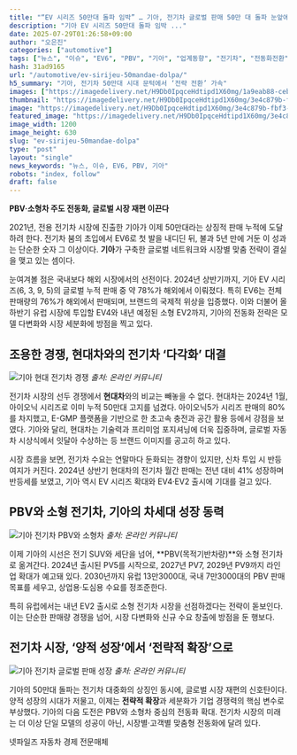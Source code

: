 ```yaml
---
title: "“EV 시리즈 50만대 돌파 임박” … 기아, 전기차 글로벌 판매 50만 대 돌파 눈앞에"
description: "기아 EV 시리즈 50만대 돌파 임박 ..."
date: 2025-07-29T01:26:58+09:00
author: "오은진"
categories: ["automotive"]
tags: ["뉴스", "이슈", "EV6", "PBV", "기아", "업계동향", "전기차", "전동화전환", "글로벌판매동향"]
hash: 31ad9165
url: "/automotive/ev-sirijeu-50mandae-dolpa/"
h5_summary: "기아, 전기차 50만대 시대 문턱에서 ‘전략 전환’ 가속"
images: ["https://imagedelivery.net/H9Db0IpqceHdtipd1X60mg/1a9eab88-ceba-4028-f9c5-f89642c25e00/public", "https://imagedelivery.net/H9Db0IpqceHdtipd1X60mg/3e4c879b-fbf3-4387-db08-d0e55eabd100/public", "https://imagedelivery.net/H9Db0IpqceHdtipd1X60mg/eb1814e8-f3c3-4867-92ce-12a01b1b7a00/public", "https://imagedelivery.net/H9Db0IpqceHdtipd1X60mg/fee9c9da-8a55-4b43-c176-77f6f61a0b00/public"]
thumbnail: "https://imagedelivery.net/H9Db0IpqceHdtipd1X60mg/3e4c879b-fbf3-4387-db08-d0e55eabd100/public"
image: "https://imagedelivery.net/H9Db0IpqceHdtipd1X60mg/3e4c879b-fbf3-4387-db08-d0e55eabd100/public"
featured_image: "https://imagedelivery.net/H9Db0IpqceHdtipd1X60mg/3e4c879b-fbf3-4387-db08-d0e55eabd100/public"
image_width: 1200
image_height: 630
slug: "ev-sirijeu-50mandae-dolpa"
type: "post"
layout: "single"
news_keywords: "뉴스, 이슈, EV6, PBV, 기아"
robots: "index, follow"
draft: false
---
```


**PBV·소형차 주도 전동화, 글로벌 시장 재편 이끈다**

2021년, 전용 전기차 시장에 진출한 기아가 이제 50만대라는 상징적 판매 누적에 도달하려 한다. 전기차 붐의 초입에서 EV6로 첫 발을 내디딘 뒤, 불과 5년 만에 거둔 이 성과는 단순한 숫자 그 이상이다. **기아**가 구축한 글로벌 네트워크와 시장별 맞춤 전략이 결실을 맺고 있는 셈이다.

눈여겨볼 점은 국내보다 해외 시장에서의 선전이다. 2024년 상반기까지, 기아 EV 시리즈(6, 3, 9, 5)의 글로벌 누적 판매 중 약 78%가 해외에서 이뤄졌다. 특히 EV6는 전체 판매량의 76%가 해외에서 판매되며, 브랜드의 국제적 위상을 입증했다. 이와 더불어 올 하반기 유럽 시장에 투입할 EV4와 내년 예정된 소형 EV2까지, 기아의 전동화 전략은 모델 다변화와 시장 세분화에 방점을 찍고 있다.

## 조용한 경쟁, 현대차와의 전기차 ‘다각화’ 대결

![기아 현대 전기차 경쟁](https://imagedelivery.net/H9Db0IpqceHdtipd1X60mg/fee9c9da-8a55-4b43-c176-77f6f61a0b00/public)
*출처: 온라인 커뮤니티*


전기차 시장의 선두 경쟁에서 **현대차**와의 비교는 빼놓을 수 없다. 현대차는 2024년 1월, 아이오닉 시리즈로 이미 누적 50만대 고지를 넘겼다. 아이오닉5가 시리즈 판매의 80%를 차지했고, E-GMP 플랫폼을 기반으로 한 초고속 충전과 공간 활용 등에서 강점을 보였다. 기아와 달리, 현대차는 기술력과 프리미엄 포지셔닝에 더욱 집중하며, 글로벌 자동차 시상식에서 잇달아 수상하는 등 브랜드 이미지를 공고히 하고 있다.

시장 흐름을 보면, 전기차 수요는 연말마다 둔화되는 경향이 있지만, 신차 투입 시 반등 여지가 커진다. 2024년 상반기 현대차의 전기차 월간 판매는 전년 대비 41% 성장하며 반등세를 보였고, 기아 역시 EV 시리즈 확대와 EV4·EV2 출시에 기대를 걸고 있다.

## PBV와 소형 전기차, 기아의 차세대 성장 동력

![기아 전기차 PBV와 소형차](https://imagedelivery.net/H9Db0IpqceHdtipd1X60mg/eb1814e8-f3c3-4867-92ce-12a01b1b7a00/public)
*출처: 온라인 커뮤니티*


이제 기아의 시선은 전기 SUV와 세단을 넘어, **PBV(목적기반차량)**와 소형 전기차로 옮겨간다. 2024년 출시된 PV5를 시작으로, 2027년 PV7, 2029년 PV9까지 라인업 확대가 예고돼 있다. 2030년까지 유럽 13만3000대, 국내 7만3000대의 PBV 판매 목표를 세우고, 상업용·도심용 수요를 정조준한다.

특히 유럽에서는 내년 EV2 출시로 소형 전기차 시장을 선점하겠다는 전략이 돋보인다. 이는 단순한 판매량 경쟁을 넘어, 시장 다변화와 신규 수요 창출에 방점을 둔 행보다.

## 전기차 시장, ‘양적 성장’에서 ‘전략적 확장’으로

![기아 전기차 글로벌 판매 성장](https://imagedelivery.net/H9Db0IpqceHdtipd1X60mg/1a9eab88-ceba-4028-f9c5-f89642c25e00/public)
*출처: 온라인 커뮤니티*


기아의 50만대 돌파는 전기차 대중화의 상징인 동시에, 글로벌 시장 재편의 신호탄이다. 양적 성장의 시대가 저물고, 이제는 **전략적 확장**과 세분화가 기업 경쟁력의 핵심 변수로 부상했다. 기아의 다음 도전은 PBV와 소형차 중심의 전동화 확대. 전기차 시장의 미래는 더 이상 단일 모델의 성공이 아닌, 시장별·고객별 맞춤형 전동화에 달려 있다.  

넷파일즈 자동차 경제 전문매체
